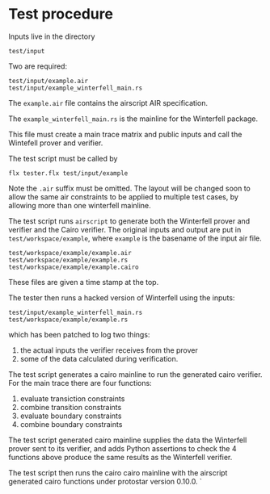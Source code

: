# Test procedure


Inputs live in the directory
```
test/input
```
Two are required:
```
test/input/example.air
test/input/example_winterfell_main.rs
```

The `example.air` file contains the airscript AIR specification.

The `example_winterfell_main.rs` is the mainline for the Winterfell
package.

This file must create a main trace matrix and public inputs
and call the Wintefell prover and verifier.

The test script must be called by
```
flx tester.flx test/input/example
``` 
Note the `.air` suffix must be omitted.
The layout will be changed soon to allow the same air constraints to
be applied to multiple test cases, by allowing more than one
winterfell mainline.

The test script runs `airscript` to generate both the Winterfell prover and verifier
and the Cairo verifier. The original inputs and output are put in `test/workspace/example`,
where `example` is the basename of the input air file.
``` 
test/workspace/example/example.air	
test/workspace/example/example.rs
test/workspace/example/example.cairo
```

These files are given a time stamp at the top.

The tester then runs a hacked version of Winterfell using
the inputs:
```
test/input/example_winterfell_main.rs
test/workspace/example/example.rs
```
which has been patched to log two things:

1. the actual inputs the verifier receives from the prover
2. some of the data calculated during verification.

The test script generates a cairo mainline to run the generated cairo verifier.
For the main trace there are four functions:

1. evaluate transiction constraints
2. combine transition constraints
3. evaluate boundary constraints 
4. combine boundary constraints

The test script generated cairo mainline supplies the data the Winterfell prover
sent to its verifier, and adds Python assertions to check the 4 functions above
produce the same results as the Winterfell verifier.

The test script then runs the cairo cairo mainline with the airscript generated
cairo functions under protostar version 0.10.0.
`

